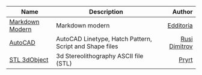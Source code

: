 
| Name | Description | Author |
|----------|----------|------:|
| [Markdown Modern](https://github.com/Edditoria/markdown-plus-plus/blob/master/theme-default/userDefinedLang-markdown.default.modern.xml) | Markdown modern | [Edditoria](https://github.com/Edditoria/markdown-plus-plus/) | Markdown modern | [Edditoria](https://github.com/Edditoria/markdown-plus-plus/) | 
| [AutoCAD](https://github.com/notepad-plus-plus/userDefinedLanguages/blob/master/UDLs/AutoCAD-LPSS.udl.xml) | AutoCAD Linetype, Hatch Pattern, Script and Shape files | [Rusi Dimitrov](https://github.com/rddim/npp-udl)|
| [STL 3dObject]() | 3d Stereolithography ASCII file (STL) | [Pryrt](https://github.com/pryrt/)|

